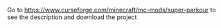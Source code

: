 Go to https://www.curseforge.com/minecraft/mc-mods/super-parkour to see the description and download the project

